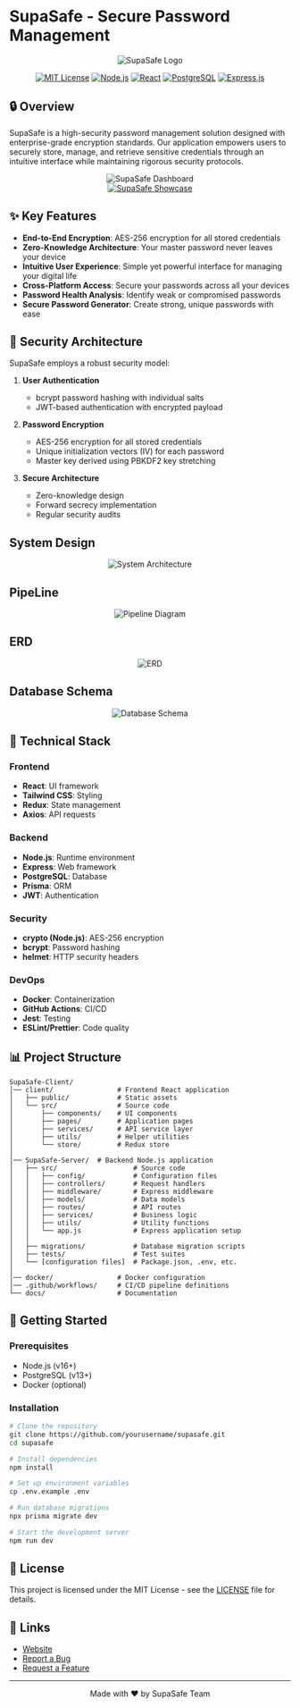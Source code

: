 # SupaSafe - Secure Password Management

<div align="center">
  
![SupaSafe Logo](/Docs/Logo.jpg)

[![MIT License](https://img.shields.io/badge/License-MIT-green.svg)](https://choosealicense.com/licenses/mit/)
[![Node.js](https://img.shields.io/badge/Node.js-43853D?style=flat&logo=node.js&logoColor=white)](https://nodejs.org/)
[![React](https://img.shields.io/badge/React-20232A?style=flat&logo=react&logoColor=61DAFB)](https://reactjs.org/)
[![PostgreSQL](https://img.shields.io/badge/PostgreSQL-316192?style=flat&logo=postgresql&logoColor=white)](https://www.postgresql.org/)
[![Express.js](https://img.shields.io/badge/Express.js-404D59?style=flat)](https://expressjs.com/)

</div>

## 🔒 Overview

SupaSafe is a high-security password management solution designed with enterprise-grade encryption standards. Our application empowers users to securely store, manage, and retrieve sensitive credentials through an intuitive interface while maintaining rigorous security protocols.

<div align="center">
  <img src="/Docs/UI Mockups-Design/Dashboard.png" alt="SupaSafe Dashboard" />
</div>

<div align="center">
  <a href="https://supasafe-showcase.vercel.app/" target="_blank">
    <img src="https://img.shields.io/badge/SupaSafe-Showcase-blue?style=for-the-badge" alt="SupaSafe Showcase" />
  </a>
</div>

## ✨ Key Features

- **End-to-End Encryption**: AES-256 encryption for all stored credentials
- **Zero-Knowledge Architecture**: Your master password never leaves your device
- **Intuitive User Experience**: Simple yet powerful interface for managing your digital life
- **Cross-Platform Access**: Secure your passwords across all your devices
- **Password Health Analysis**: Identify weak or compromised passwords
- **Secure Password Generator**: Create strong, unique passwords with ease

## 🔐 Security Architecture

SupaSafe employs a robust security model:

1. **User Authentication**
   - bcrypt password hashing with individual salts
   - JWT-based authentication with encrypted payload
   
2. **Password Encryption**
   - AES-256 encryption for all stored credentials
   - Unique initialization vectors (IV) for each password
   - Master key derived using PBKDF2 key stretching

3. **Secure Architecture**
   - Zero-knowledge design
   - Forward secrecy implementation
   - Regular security audits

## System Design
<div align="center">
  <img src="/Docs/System Design Diagrams/HighLevel System OverView.png" alt="System Architecture" />
</div>


## PipeLine

<div align="center">
  <img src="/Docs/System Design Diagrams/PipeLine.png" alt="Pipeline Diagram" />
</div>

## ERD
<div align="center">
  <img src="/Docs/Database Design-Schema/ERD.png" alt="ERD" />
</div>

## Database Schema
<div align="center">
  <img src="/Docs/Database Design-Schema/Database Schema.png" alt="Database Schema" />
</div>



## 🧠 Technical Stack

### Frontend
- **React**: UI framework
- **Tailwind CSS**: Styling
- **Redux**: State management
- **Axios**: API requests

### Backend
- **Node.js**: Runtime environment
- **Express**: Web framework
- **PostgreSQL**: Database
- **Prisma**: ORM
- **JWT**: Authentication

### Security
- **crypto (Node.js)**: AES-256 encryption
- **bcrypt**: Password hashing
- **helmet**: HTTP security headers

### DevOps
- **Docker**: Containerization
- **GitHub Actions**: CI/CD
- **Jest**: Testing
- **ESLint/Prettier**: Code quality

## 📊 Project Structure

```
SupaSafe-Client/
│── client/                # Frontend React application
│   ├── public/            # Static assets
│   └── src/               # Source code
│       ├── components/    # UI components
│       ├── pages/         # Application pages
│       ├── services/      # API service layer
│       ├── utils/         # Helper utilities
│       └── store/         # Redux store
│
│── SupaSafe-Server/  # Backend Node.js application
│   ├── src/                   # Source code
│   │   ├── config/            # Configuration files
│   │   ├── controllers/       # Request handlers
│   │   ├── middleware/        # Express middleware
│   │   ├── models/            # Data models
│   │   ├── routes/            # API routes
│   │   ├── services/          # Business logic
│   │   ├── utils/             # Utility functions
│   │   └── app.js             # Express application setup
│   │
│   ├── migrations/            # Database migration scripts
│   ├── tests/                 # Test suites
│   └── [configuration files]  # Package.json, .env, etc.
│
│── docker/                # Docker configuration
│── .github/workflows/     # CI/CD pipeline definitions
└── docs/                  # Documentation
```

## 🚀 Getting Started

### Prerequisites
- Node.js (v16+)
- PostgreSQL (v13+)
- Docker (optional)

### Installation

```bash
# Clone the repository
git clone https://github.com/yourusername/supasafe.git
cd supasafe

# Install dependencies
npm install

# Set up environment variables
cp .env.example .env

# Run database migrations
npx prisma migrate dev

# Start the development server
npm run dev
```

## 📝 License

This project is licensed under the MIT License - see the [LICENSE](LICENSE) file for details.

## 🔗 Links

- [Website](https://supasafe-showcase.vercel.app/)
- [Report a Bug](https://github.com/yourusername/supasafe/issues)
- [Request a Feature](https://github.com/yourusername/supasafe/issues)

---

<div align="center">
  <p>Made with ❤️ by SupaSafe Team</p>
</div>
